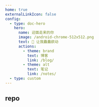 ```yaml
---
home: true
externalLinkIcon: false
config:
  - type: doc-hero
    hero:
      name: 迎面走来的你
      image: /android-chrome-512x512.png
      text: 🏀 让我蠢蠢欲动
      actions:
        - theme: brand
          text: 博客
          link: /blog/
        - theme: alt
          text: 笔记
          link: /notes/
  - type: custom
---
```


<div>

## repo

<CardGrid>
  <RepoCard repo="caobaoqi6040/caobaoqi6040" provider="github"></RepoCard>
  <RepoCard repo="caobaoqi6040/yuan-idea-docs" provider="github"></RepoCard>
</CardGrid>

<SpeedInsights />

<script setup>
import SpeedInsights from '~/components/speed-insights.vue'
</script>

</div>